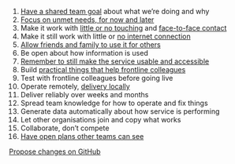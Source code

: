 1. [Have a shared team goal](http://www.myddelton.co.uk/blog/building-local-welcome-by-tackling-our-riskiest-assumptions) about what we’re doing and why
2. [Focus on unmet needs, for now and later](https://medium.com/digital-and-innovation-at-british-red-cross/mapping-unmet-needs-f0cf830b307d)
3. Make it work with [little or no touching](https://twitter.com/Deliveroo/status/1240334705981095937) and [face-to-face contact](https://twitter.com/yahoo_pete/status/1233834806158516226)
4. Make it still work with little or [no internet connection](https://www.nhs.uk/using-the-nhs/nhs-services/urgent-and-emergency-care/nhs-111/)
5. [Allow friends and family to use it for others](https://www.nhs.uk/common-health-questions/caring-carers-and-long-term-conditions/can-i-pick-up-a-prescription-for-someone-else/)
6. Be open about how information is used
7. [Remember to still make the service usable and accessible](https://twitter.com/timpaul/status/1239851793112276993)
8. Build [practical things that help frontline colleagues](https://support-line-operator-manual.herokuapp.com/signposting)
9. Test with frontline colleagues before going live
10. Operate remotely, [delivery locally](https://reserves.redcross.org.uk/)
11. Deliver reliably over weeks and months
12. Spread team knowledge for how to operate and fix things
13. Generate data automatically about how service is performing
14. Let other organisations join and copy what works
15. Collaborate, don’t compete
16. [Have open plans other teams can see](https://trello.com/b/U4uyig9o/suport-line-roadmap)

[Propose changes on GitHub](https://github.com/britishredcrosssociety/covid-19-design-principles)
